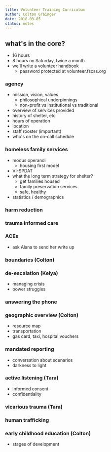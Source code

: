 ```yaml
---
title: Volunteer Training Curriculum
author: Colton Grainger
date: 2018-03-05
status: notes
---
```


## what's in the core?
- 16 hours
- 8 hours on Saturday, twice a month
- we'll write a volunteer handbook
  - password protected at volunteer.fscss.org

### agency
- mission, vision, values
  - philosophical underpinnings
  - non-profit vs institutional vs traditional
- overview of services provided
- history of shelter, etc
- hours of operation
- location
- staff rooster (important)
- who's on the on-call schedule

### homeless family services
- modus operandi
  - housing first model
- VI-SPDAT
- what the long term strategy for shelter?
  - get families housed
  - family preservation services
  - safe, healthy
- statistics / demographics

### harm reduction

### trauma informed care

### ACEs
- ask Alana to send her write up

### boundaries (Colton)

### de-escalation (Keiya)
- managing crisis
- power struggles

### answering the phone

### geographic overview (Colton)
- resource map
- transportation
- gas card, taxi, hospital vouchers

### mandated reporting
- conversation about scenarios
- darkness to light

### active listening (Tara)
- informed consent
- confidentiality

### vicarious trauma (Tara)

### human trafficking

### early childhood education (Colton)
- stages of development
